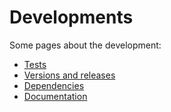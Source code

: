 # Developments

Some pages about the development:

* [Tests](tests.md)
* [Versions and releases](versions-and-releases.md)
* [Dependencies](dependencies.md)
* [Documentation](doc.md)
